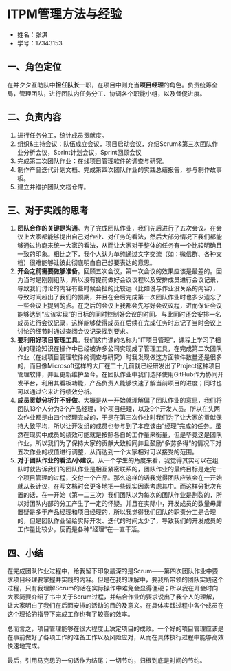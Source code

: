 # ITPM管理方法与经验

- 姓名：张淇
- 学号：17343153 



## 一、角色定位

在并夕夕互助队中**担任队长**一职，在项目中则充当**项目经理**的角色。负责统筹全局，管理团队，进行团队内任务分工、协调各个职能小组，以及督促进度。



## 二、负责内容

1. 进行任务分工，统计成员贡献度。
2. 组织&主持会议：队伍成立会议，项目启动会议，介绍Scrum&第三次团队作业分析会议，Sprint计划会议，Sprint回顾会议
3. 完成第二次团队作业：在线项目管理软件的调查与研究。
4. 制作产品迭代计划文档、完成第四次团队作业的实践总结报告，参与制作故事板。
5. 建立并维护团队文档仓库。



## 三、对于实践的思考

1. **团队合作的关键是沟通**。为了完成团队作业，我们先后进行了五次会议。在会议上大家都能够提出自己对作业、对任务的看法，然后大部分情况下我们都能够通过协商来统一大家的看法，从而让大家对于整体的任务有一个比较明确且一致的印象。相比之下，我个人认为单纯通过文字交流（如：微信群、各种文档）很难能够让彼此彻底明白自己想要表达的意思。
2. **开会之前需要做够准备**。回顾五次会议，第一次会议的效果应该是最差的。因为当时是刚刚组队，所以没有提前做好会议议程以及安排成员进行会议记录，导致我们讨论的内容有些时候会扯的比较远（比如说与作业没关系的内容），导致时间超出了我们的预期，并且在会后完成第一次团队作业时也多少遗忘了一些会议上提到的点。在之后的会议上我都会先写好会议议程，进而保证会议能够达到“应该实现”的目标的同时控制好会议的时间。与此同时还会安排一名成员进行会议记录，这样能够使得成员在后续在完成任务时忘记了当时会议上讨论的细节时通过查阅会议记录找到要求。
3. **要利用好项目管理工具**。我们这门课的名称为“IT项目管理”，课程上学习了相关的理论知识在操作中已经被许多公司实现成了管理工具，在完成第二次团队作业（在线项目管理软件的调查与研究）时我发现做这方面软件数量还是很多的，而且像Microsoft这样的大厂在二十几前就已经研发出了Project这种项目管理软件，并且更新维护至今。在团队作业中我们选择使用GitHub作为协同开发平台，利用其看板功能，产品负责人能够快速了解当前项目的进度；同时也可以通过它来进行绩效分析。
4. **成员贡献分析并不好做**。大概是从一开始就理解偏了团队作业的意思，我们将团队13个人分为3个产品经理，1个项目经理，以及9个开发人员。所以在头两次作业都是由四个经理完成的，于是在第三次作业时我们为了让大家的贡献保持大致平均，所以让开发组的成员也参与到了本应该由“经理”完成的任务。虽然在现实中成员的绩效可能就是按照各自的工作量来衡量，但是毕竟这是团队作业，所以我们为了保持大家的贡献大致相同并且鼓励“多劳多得”的情况下对五次作业的权值进行调整，从而达到一个大家相对可以接受的范围。
5. **对于团队作业的看法/小建议**。从一个学生的角度来看，我觉得其实可以在组队时就告诉我们的团队作业是相互紧密联系的，团队作业的最终目标是走完一个项目管理的过程，交付一个产品。那么这样的话我觉得团队应该会在一开始就从长计议，在写文档时会更多地把一些现实因素考虑其中。而这样分批次布置的话，在一开始（第一二三次）我们团队以为每次的团队作业是割裂的，所以对团队内部的分工产生了一定的怀疑。并且在实际中，开发成员的数量毋庸置疑是多于产品经理和项目经理的，所以我觉得我们团队的职责分工是合理的，但是团队作业留给实际开发、迭代的时间太少了，导致我们的开发成员的工作量比较少，反而是各种“经理”在一直干活。



## 四、小结

在完成团队作业过程中，给我留下印象最深的是Scrum——第四次团队作业中要求项目经理要掌握并实践的内容。但是在我的理解中，要我所带领的团队实践这个过程，只有我理解Scrum的话在实际操作中难免会显得僵硬；所以我在开会时向大家简要介绍了书中关于Scrum过程，并结合作业的要求说出了我个人的理解，让大家明白了我们在后面安排的活动的目的及意义。在具体实践过程中各个成员在这个理论的指导下完成工作也有了较高的效率。

总而言之，项目管理能够在很大程度上决定项目的成败。一个好的项目管理应该是在事前做好了各项工作的准备工作以及风险应对，从而在具体执行过程中能够高效快速地完成。

最后，引用马克思的一句话作为结尾：一切节约，归根到底是时间的节约。


